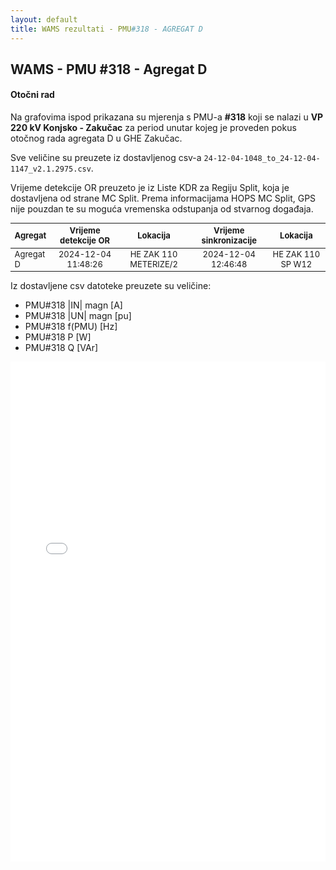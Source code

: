 ```yaml
---
layout: default
title: WAMS rezultati - PMU#318 - AGREGAT D
---
```


## WAMS - PMU #318 - Agregat D

#### Otočni rad

Na grafovima ispod prikazana su mjerenja s PMU-a **#318** koji se nalazi u **VP 220 kV Konjsko - Zakučac** za period unutar
kojeg je proveden pokus otočnog rada agregata D u GHE Zakučac.

Sve veličine su preuzete iz dostavljenog csv-a `24-12-04-1048_to_24-12-04-1147_v2.1.2975.csv`.

Vrijeme detekcije OR preuzeto je iz Liste KDR za Regiju Split, koja je dostavljena od strane MC Split.
Prema informacijama HOPS MC Split, GPS nije pouzdan te su moguća vremenska odstupanja od stvarnog događaja.

<style scoped>
table {
  font-size: 13px;
}
</style>

| Agregat | Vrijeme detekcije OR |  Lokacija             | Vrijeme sinkronizacije | Lokacija          |
| :------ | :------------------: | :------------------:  | :---------------------:|:-----------------:|
|Agregat D| 2024-12-04 11:48:26  | HE ZAK 110 METERIZE/2 | 2024-12-04 12:46:48    | HE ZAK 110 SP W12 |

Iz dostavljene csv datoteke preuzete su veličine:
* PMU#318 |IN| magn [A]
* PMU#318 |UN| magn [pu]
* PMU#318 f(PMU) [Hz]
* PMU#318 P [W]
* PMU#318 Q [VAr]

<div class="wide-graph">
    <iframe src="{{ site.baseurl }}/wams-or/or-agregata-d-pmu-318.html" width="100%" height="800px" frameborder="0"></iframe>
</div>